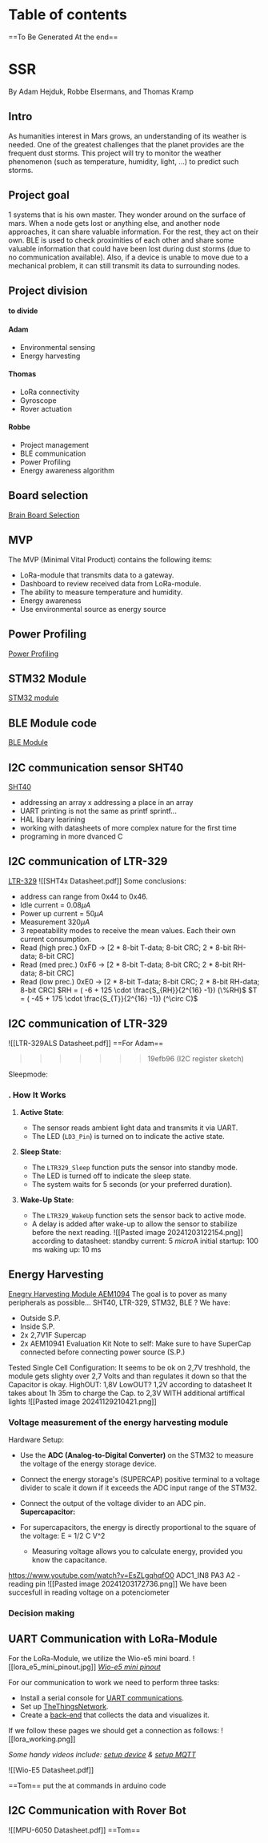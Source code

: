 # Table of contents
==To Be Generated At the end==

# SSR
By Adam Hejduk, Robbe Elsermans, and Thomas Kramp
## Intro
As humanities interest in Mars grows, an understanding of its weather is needed. One of the greatest challenges that the planet provides are the frequent dust storms.
This project will try to monitor the weather phenomenon (such as temperature, humidity, light, ...) to predict such storms.
## Project goal
1 systems that is his own master. They wonder around on the surface of mars. When a node gets lost or anything else, and another node approaches, it can share valuable information. For the rest, they act on their own.
BLE is used to check proximities of each other and share some valuable information that could have been lost during dust storms (due to no communication available). Also, if a device is unable to move due to a mechanical problem, it can still transmit its data to surrounding nodes.
## Project division
#### to divide

#### Adam
- Environmental sensing
- Energy harvesting
#### Thomas
- LoRa connectivity
- Gyroscope
- Rover actuation
#### Robbe
- Project management
- BLE communication
- Power Profiling
- Energy awareness algorithm
## Board selection
[Brain Board Selection](Pages/Investigation/Brain_Board_Selection.md)


## MVP
The MVP (Minimal Vital Product) contains the following items:
- LoRa-module that transmits data to a gateway.
- Dashboard to review received data from LoRa-module.
- The ability to measure temperature and humidity.
- Energy awareness
- Use environmental source as energy source
## Power Profiling
[Power Profiling](Pages/Power_Profiling/Power_Profiling.md)
## STM32 Module
[STM32 module](Pages/Brain_module/STM32L412KB.md)
## BLE Module code
[BLE Module](Pages/BLE_Module/nRF52_SEEED_XIAO.md)
## I2C communication sensor SHT40
[SHT40](Pages/Sensor/SHT40.md)
- addressing an array x addressing a place in an array 
- UART printing is not the same as printf sprintf...
- HAL libary learining
- working with datasheets of more complex nature for the first time 
- programing in more dvanced C


## I2C communication of LTR-329
[LTR-329](Pages/Sensor/LTR-329.md)
![[SHT4x Datasheet.pdf]]
Some conclusions: 
- address can range from 0x44 to 0x46.
- Idle current = $0.08\mu A$
- Power up current = $50\mu A$
- Measurement $320\mu A$
- 3 repeatability modes to receive the mean values. Each their own current consumption.
- Read (high prec.) 0xFD -> [2 * 8-bit T-data; 8-bit CRC; 2 * 8-bit RH-data; 8-bit CRC]
- Read (med prec.) 0xF6 -> [2 * 8-bit T-data; 8-bit CRC; 2 * 8-bit RH-data; 8-bit CRC]
- Read (low prec.) 0xE0 -> [2 * 8-bit T-data; 8-bit CRC; 2 * 8-bit RH-data; 8-bit CRC]
$RH = ( -6 + 125 \cdot \frac{S_{RH}}{2^{16} -1}) (\%RH)$
$T = ( -45 + 175 \cdot \frac{S_{T}}{2^{16} -1}) (^\circ C)$

## I2C communication of LTR-329
![[LTR-329ALS Datasheet.pdf]]
==For Adam==
>>>>>>> 19efb96 (I2C register sketch)


Sleepmode: 
### . **How It Works**

1. **Active State**:
    
    - The sensor reads ambient light data and transmits it via UART.
    - The LED (`LD3_Pin`) is turned on to indicate the active state.
2. **Sleep State**:
    
    - The `LTR329_Sleep` function puts the sensor into standby mode.
    - The LED is turned off to indicate the sleep state.
    - The system waits for 5 seconds (or your preferred duration).
3. **Wake-Up State**:
    
    - The `LTR329_WakeUp` function sets the sensor back to active mode.
    - A delay is added after wake-up to allow the sensor to stabilize before the next reading.
![[Pasted image 20241203122154.png]] 
according to datasheet: 
standby current: 5 $micro$A
initial startup: 100 ms
waking up: 10 ms 
## Energy Harvesting
[Enegry Harvesting Module AEM1094](AEM10941.md)
The goal is to pover as many peripherals as possible... SHT40, LTR-329, STM32, BLE ?
We have:
- Outside S.P.
- Inside S.P.
- 2x 2,7V1F Supercap
- 2x AEM10941 Evaluation Kit 
Note to self: Make sure to have SuperCap connected before connecting power source (S.P.)

Tested Single Cell Configuration: It seems to be ok on 2,7V treshhold, the module gets slighty over 2,7 Volts and than regulates it down so that the Capacitor is okay. 
HighOUT: 1,8V
LowOUT? 1,2V
according to datasheet
It takes about 1h 35m to charge the Cap. to 2,3V WITH additional artiffical lights
![[Pasted image 20241129210421.png]]

### Voltage measurement of the energy harvesting module
Hardware Setup: 
- Use the **ADC (Analog-to-Digital Converter)** on the STM32 to measure the voltage of the energy storage device.
- Connect the energy storage's (SUPERCAP) positive terminal to a voltage divider to scale it down if it exceeds the ADC input range of the STM32.
- Connect the output of the voltage divider to an ADC pin.
**Supercapacitor:**

- For supercapacitors, the energy is directly proportional to the square of the voltage:
 E = 1/2 C V^2
    - Measuring voltage allows you to calculate energy, provided you know the capacitance.

https://www.youtube.com/watch?v=EsZLgqhqfO0
ADC1_IN8 PA3 A2 - reading pin 
![[Pasted image 20241203172736.png]]
We have been succesfull in reading voltage on a potenciometer 
### Decision making
## UART Communication with LoRa-Module
For the LoRa-Module, we utilize the Wio-e5 mini board.
![[lora_e5_mini_pinout.jpg]]
*[Wio-e5 mini pinout](https://wiki.seeedstudio.com/LoRa_E5_mini/)*

For our communication to work we need to perform three tasks:
- Install a serial console for [UART communications](SSR_Portfolio/Pages/LoRa/UART%20Communications).
- Set up [TheThingsNetwork](SSR_Portfolio/Pages/LoRa/TheThingsNetwork).
- Create a [back-end](SSR_Portfolio/Pages/LoRa/Back-End) that collects the data and visualizes it.

If we follow these pages we should get a connection as follows:
![[lora_working.png]]

*Some handy videos include: [setup device](https://www.youtube.com/watch?v=L_acKpwNvnc&list=WL&index=11&t=600s) & [setup MQTT](https://www.youtube.com/watch?v=9H6GFXatOCY&list=WL&index=12&t=128s)*

![[Wio-E5 Datasheet.pdf]]

==Tom==
put the at commands in arduino code

## I2C Communication with Rover Bot
![[MPU-6050 Datasheet.pdf]]
==Tom==

